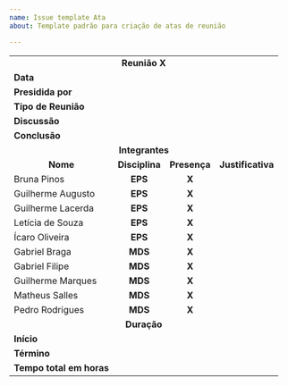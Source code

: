 ```yaml
---
name: Issue template Ata
about: Template padrão para criação de atas de reunião

---
```


<table>
  <tr>
    <td colspan="9"><center><b>Reunião X</b></td>
  </tr>
  <tr>
    <td colspan="2"><b>Data</b></td>
    <td colspan="7"></td>
  </tr>
  <tr>
    <td colspan="2"><b>Presidida por</b></td>
    <td colspan="7"></td>
  </tr>
  <tr>
    <td colspan="2"><b>Tipo de Reunião</b></td>
    <td colspan="7"></td>
  </tr>
  <tr>
    <td colspan="2"><b>Discussão</b></td>
    <td colspan="7"></td>
  </tr>
  <tr>
    <td colspan="2"><b>Conclusão</b></td>
    <td colspan="7"></td>
  </tr>
  <tr>
    <td colspan="9"><center><b>Integrantes</b></td>
  </tr>
  <tr>
    <td colspan="2"><b><center>Nome</b></td>
    <td colspan="1"><b><center>Disciplina</b></td>
    <td colspan="1"><b><center>Presença</b></td>
    <td colspan="5"><b><center>Justificativa</b></td>
  </tr>
  <tr>
    <td colspan="2">Bruna Pinos</td>
    <td colspan="1"><center><b>EPS</b></td>
    <td colspan="1"><center><b>X</b></td>
    <td colspan="5"></td>
  </tr>
  <tr>
    <td colspan="2">Guilherme Augusto</td>
    <td colspan="1"><center><b>EPS</b></td>
    <td colspan="1"><center><b>X</b></td>
    <td colspan="5"></td>
  </tr>
  <tr>
    <td colspan="2">Guilherme Lacerda</td>
    <td colspan="1"><center><b>EPS</b></td>
    <td colspan="1"><center><b>X</b></td>
    <td colspan="5"></td>
  </tr>
  <tr>
    <td colspan="2">Letícia de Souza</td>
    <td colspan="1"><center><b>EPS</b></td>
    <td colspan="1"><center><b>X</b></td>
    <td colspan="5"></td>
  </tr>
  <tr>
    <td colspan="2">Ícaro Oliveira</td>
    <td colspan="1"><center><b>EPS</b></td>
    <td colspan="1"><center><b>X</b></td>
    <td colspan="5"></td>
  </tr>
  <tr>
    <td colspan="2">Gabriel Braga</td>
    <td colspan="1"><center><b>MDS</b></td>
    <td colspan="1"><center><b>X</b></td>
    <td colspan="5"></td>
  </tr>
  <tr>
    <td colspan="2">Gabriel Filipe</td>
    <td colspan="1"><center><b>MDS</b></td>
    <td colspan="1"><center><b>X</b></td>
    <td colspan="5"></td>
  </tr>
  <tr>
    <td colspan="2">Guilherme Marques</td>
    <td colspan="1"><center><b>MDS</b></td>
    <td colspan="1"><center><b>X</b></td>
    <td colspan="5"></td>
  </tr>
  <tr>
    <td colspan="2">Matheus Salles</td>
    <td colspan="1"><center><b>MDS</b></td>
    <td colspan="1"><center><b>X</b></td>
    <td colspan="5"></td>
  </tr>
  <tr>
    <td colspan="2">Pedro Rodrigues</td>
    <td colspan="1"><center><b>MDS</b></td>
    <td colspan="1"><center><b>X</b></td>
    <td colspan="5"></td>
  </tr>
  <tr>
    <td colspan="9"><center><b>Duração</b></td>
  </tr>
  <tr>
    <td colspan="2"><b>Início</b></td>
    <td colspan="7"></td>
  </tr>
  <tr>
    <td colspan="2"><b>Término</b></td>
    <td colspan="7"></td>
  </tr>
  <tr>
    <td colspan="2"><b>Tempo total em horas</b></td>
    <td colspan="7"></td>
  </tr>
</table>
